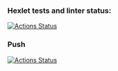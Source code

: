 ### Hexlet tests and linter status:
[![Actions Status](https://github.com/RashukUladzimir/devops-for-programmers-project-74/workflows/hexlet-check/badge.svg)](https://github.com/RashukUladzimir/devops-for-programmers-project-74/actions)

### Push
[![Actions Status](https://github.com/RashukUladzimir/devops-for-programmers-project-74/workflows/push/badge.svg?event=push)](https://github.com/RashukUladzimir/devops-for-programmers-project-74/actions/workflows/push.yml)